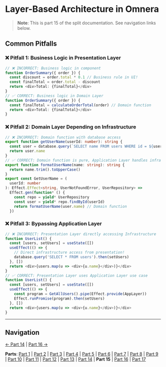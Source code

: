 # Layer-Based Architecture in Omnera

> **Note**: This is part 15 of the split documentation. See navigation links below.

## Common Pitfalls

### ❌ Pitfall 1: Business Logic in Presentation Layer

```typescript
// ❌ INCORRECT: Business logic in component
function OrderSummary({ order }) {
  const discount = order.total * 0.1 // Business rule in UI!
  const finalTotal = order.total - discount
  return <div>Total: {finalTotal}</div>
}
// ✅ CORRECT: Business logic in Domain Layer
function OrderSummary({ order }) {
  const finalTotal = calculateOrderTotal(order) // Domain function
  return <div>Total: {finalTotal}</div>
}
```

### ❌ Pitfall 2: Domain Layer Depending on Infrastructure

```typescript
// ❌ INCORRECT: Domain function with database access
export function getUserName(userId: number): string {
  const user = database.query(`SELECT name FROM users WHERE id = ${userId}`) // Infrastructure dependency!
  return user.name
}
// ✅ CORRECT: Domain function is pure, Application Layer handles infrastructure
export function formatUserName(name: string): string {
  return name.trim().toUpperCase()
}
export const GetUserName = (
  userId: number
): Effect.Effect<string, UserNotFoundError, UserRepository> =>
  Effect.gen(function* () {
    const repo = yield* UserRepository
    const user = yield* repo.findById(userId)
    return formatUserName(user.name) // Domain function
  })
```

### ❌ Pitfall 3: Bypassing Application Layer

```typescript
// ❌ INCORRECT: Presentation Layer directly accessing Infrastructure
function UserList() {
  const [users, setUsers] = useState([])
  useEffect(() => {
    // Direct infrastructure access from presentation!
    database.query('SELECT * FROM users').then(setUsers)
  }, [])
  return <div>{users.map(u => <div>{u.name}</div>)}</div>
}
// ✅ CORRECT: Presentation Layer uses Application Layer use case
function UserList() {
  const [users, setUsers] = useState([])
  useEffect(() => {
    const program = GetAllUsers().pipe(Effect.provide(AppLayer))
    Effect.runPromise(program).then(setUsers)
  }, [])
  return <div>{users.map(u => <div>{u.name}</div>)}</div>
}
```

---

## Navigation

[← Part 14](./14-best-practices.md) | [Part 16 →](./16-resources-and-references.md)

**Parts**: [Part 1](./01-start.md) | [Part 2](./02-overview.md) | [Part 3](./03-what-is-layer-based-architecture.md) | [Part 4](./04-why-layer-based-architecture-for-omnera.md) | [Part 5](./05-omneras-four-layers.md) | [Part 6](./06-layer-1-presentation-layer-uiapi.md) | [Part 7](./07-layer-2-application-layer-use-casesorchestration.md) | [Part 8](./08-layer-3-domain-layer-business-logic.md) | [Part 9](./09-layer-4-infrastructure-layer-external-services.md) | [Part 10](./10-layer-communication-patterns.md) | [Part 11](./11-integration-with-functional-programming.md) | [Part 12](./12-testing-layer-based-architecture.md) | [Part 13](./13-file-structure.md) | [Part 14](./14-best-practices.md) | **Part 15** | [Part 16](./16-resources-and-references.md) | [Part 17](./17-summary.md)

